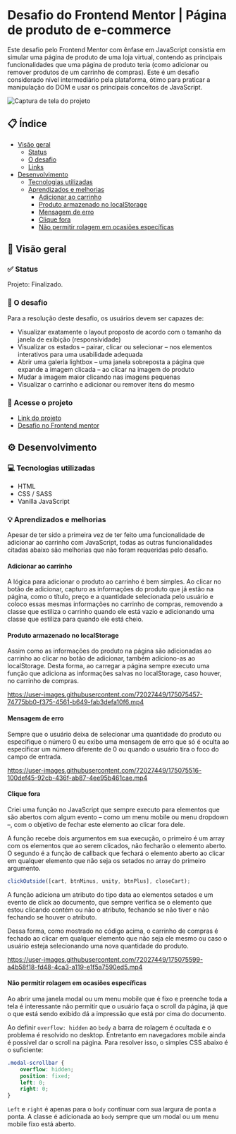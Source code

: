 # Desafio do Frontend Mentor | Página de produto de e-commerce

Este desafio pelo Frontend Mentor com ênfase em JavaScript consistia em simular uma página de produto de uma loja virtual, contendo as principais funcionalidades que uma página de produto teria (como adicionar ou remover produtos de um carrinho de compras). Este é um desafio considerado nível intermediário pela plataforma, ótimo para praticar a manipulação do DOM e usar os principais conceitos de JavaScript.

![Captura de tela do projeto](https://user-images.githubusercontent.com/72027449/175047749-4265a5cd-80a0-4f29-9f21-8e78e21ec4a5.png)

## 📋 Índice

* [Visão geral](#-visão-geral)
    * [Status](#-status)
    * [O desafio](#-o-desafio)
    * [Links](#-acesse-o-projeto)
* [Desenvolvimento](#%EF%B8%8F-desenvolvimento)
    * [Tecnologias utilizadas](#-tecnologias-utilizadas)
    * [Aprendizados e melhorias](#-aprendizados-e-melhorias)
        * [Adicionar ao carrinho](#adicionar-ao-carrinho)
        * [Produto armazenado no localStorage](#produto-armazenado-no-localStorage)
        * [Mensagem de erro](#mensagem-de-erro)
        * [Clique fora](#clique-fora)
        * [Não permitir rolagem em ocasiões específicas](#Não-permitir-rolagem-em-ocasiões-específicas)

## 🔎 Visão geral

### ✅ Status

Projeto: Finalizado.

### 🏁 O desafio

Para a resolução deste desafio, os usuários devem ser capazes de:

* Visualizar exatamente o layout proposto de acordo com o tamanho da janela de exibição (responsividade)
* Visualizar os estados – pairar, clicar ou selecionar – nos elementos interativos para uma usabilidade adequada
* Abrir uma galeria lightbox – uma janela sobreposta a página que expande a imagem clicada – ao clicar na imagem do produto
* Mudar a imagem maior clicando nas imagens pequenas
* Visualizar o carrinho e adicionar ou remover itens do mesmo

### 🔗 Acesse o projeto

* [Link do projeto](https://leo-henrique.github.io/pagina-de-produto/)
* [Desafio no Frontend mentor](https://www.frontendmentor.io/challenges/ecommerce-product-page-UPsZ9MJp6)

## ⚙️ Desenvolvimento

### 💻 Tecnologias utilizadas

* HTML
* CSS / SASS
* Vanilla JavaScript

### 💡 Aprendizados e melhorias

Apesar de ter sido a primeira vez de ter feito uma funcionalidade de adicionar ao carrinho com JavaScript, todas as outras funcionalidades citadas abaixo são melhorias que não foram requeridas pelo desafio.

#### Adicionar ao carrinho

A lógica para adicionar o produto ao carrinho é bem simples. Ao clicar no botão de adicionar, capturo as informações do produto que já estão na página, como o título, preço e a quantidade selecionada pelo usuário e coloco essas mesmas informações no carrinho de compras, removendo a classe que estiliza o carrinho quando ele está vazio e adicionando uma classe que estiliza para quando ele está cheio.

#### Produto armazenado no localStorage

Assim como as informações do produto na página são adicionadas ao carrinho ao clicar no botão de adicionar, também adiciono-as ao localStorage. Desta forma, ao carregar a página sempre executo uma função que adiciona as informações salvas no localStorage, caso houver, no carrinho de compras.

https://user-images.githubusercontent.com/72027449/175075457-74775bb0-f375-4561-b649-fab3defa10f6.mp4

#### Mensagem de erro

Sempre que o usuário deixa de selecionar uma quantidade do produto ou especifique o número 0 eu exibo uma mensagem de erro que só é oculta ao especificar um número diferente de 0 ou quando o usuário tira o foco do campo de entrada.

https://user-images.githubusercontent.com/72027449/175075516-100def45-92cb-436f-ab87-4ee95b461cae.mp4

#### Clique fora

Criei uma função no JavaScript que sempre executo para elementos que são abertos com algum evento – como um menu mobile ou menu dropdown –, com o objetivo de fechar este elemento ao clicar fora dele.

A função recebe dois argumentos em sua execução, o primeiro é um array com os elementos que ao serem clicados, não fecharão o elemento aberto. O segundo é a função de callback que fechará o elemento aberto ao clicar em qualquer elemento que não seja os setados no array do primeiro argumento.

```js
clickOutside([cart, btnMinus, unity, btnPlus], closeCart);
```

A função adiciona um atributo do tipo data ao elementos setados e um evento de click ao documento, que sempre verifica se o elemento que estou clicando contém ou não o atributo, fechando se não tiver e não fechando se houver o atributo.

Dessa forma, como mostrado no código acima, o carrinho de compras é fechado ao clicar em qualquer elemento que não seja ele mesmo ou caso o usuário esteja selecionando uma nova quantidade do produto.

https://user-images.githubusercontent.com/72027449/175075599-a4b58f18-fd48-4ca3-a119-e1f5a7590ed5.mp4


#### Não permitir rolagem em ocasiões específicas

Ao abrir uma janela modal ou um menu mobile que é fixo e preenche toda a tela é interessante não permitir que o usuário faça o scroll da página, já que o que está sendo exibido dá a impressão que está por cima do documento.

Ao definir `overflow: hidden` ao `body` a barra de rolagem é ocultada e o problema é resolvido no desktop. Entretanto em navegadores mobile ainda é possível dar o scroll na página. Para resolver isso, o simples CSS abaixo é o suficiente:

```scss
.modal-scrollbar {
    overflow: hidden;
    position: fixed;
    left: 0;
    right: 0;
}
```

`Left` e `right` é apenas para o `body` continuar com sua largura de ponta a ponta. A classe é adicionada ao `body` sempre que um modal ou um menu mobile fixo está aberto.